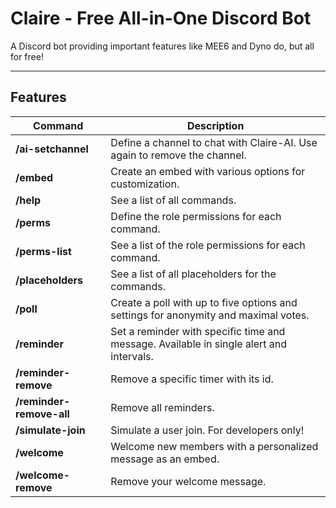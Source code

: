 # Claire - Free All-in-One Discord Bot

A Discord bot providing important features like MEE6 and Dyno do, but all for free!

---

## Features

| Command                | Description                                                                                  |
|------------------------|----------------------------------------------------------------------------------------------|
| **/ai-setchannel**     | Define a channel to chat with Claire-AI. Use again to remove the channel.                   |
| **/embed**             | Create an embed with various options for customization.                                      |
| **/help**              | See a list of all commands.                                                                  |
| **/perms**             | Define the role permissions for each command.                                                |
| **/perms-list**        | See a list of the role permissions for each command.                                         |
| **/placeholders**      | See a list of all placeholders for the commands.                                             |
| **/poll**              | Create a poll with up to five options and settings for anonymity and maximal votes.          |
| **/reminder**          | Set a reminder with specific time and message. Available in single alert and intervals.      |
| **/reminder-remove**   | Remove a specific timer with its id.                                                         |
| **/reminder-remove-all** | Remove all reminders.                                                                      |
| **/simulate-join**     | Simulate a user join. For developers only!                                                   |
| **/welcome**           | Welcome new members with a personalized message as an embed.                                 |
| **/welcome-remove**    | Remove your welcome message.                                                                 |
